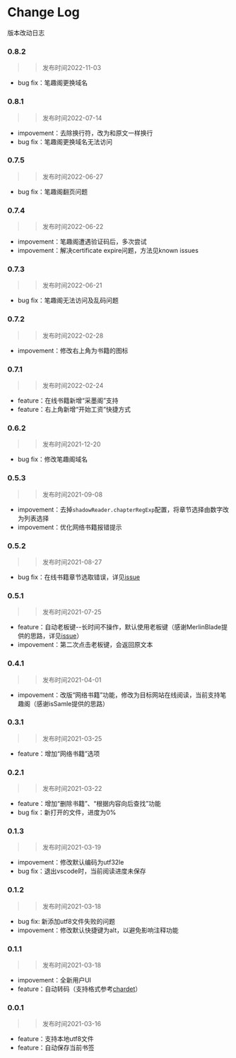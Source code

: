 # Change Log
版本改动日志

### 0.8.2
>> 发布时间2022-11-03
- bug fix：笔趣阁更换域名

### 0.8.1
>> 发布时间2022-07-14
- impovement：去除换行符，改为和原文一样换行
- bug fix：笔趣阁更换域名无法访问

### 0.7.5
>> 发布时间2022-06-27
- bug fix：笔趣阁翻页问题

### 0.7.4
>> 发布时间2022-06-22
- impovement：笔趣阁遭遇验证码后，多次尝试
- impovement：解决certificate expire问题，方法见known issues

### 0.7.3
>> 发布时间2022-06-21
- bug fix：笔趣阁无法访问及乱码问题

### 0.7.2
>> 发布时间2022-02-28
- impovement：修改右上角为书籍的图标

### 0.7.1
>> 发布时间2022-02-24
- feature：在线书籍新增“采墨阁”支持
- feature：右上角新增“开始工资”快捷方式

### 0.6.2
>> 发布时间2021-12-20
- bug fix：修改笔趣阁域名

### 0.5.3
>> 发布时间2021-09-08
- impovement：去掉`shadowReader.chapterRegExp`配置，将章节选择由数字改为列表选择
- impovement：优化网络书籍报错提示

### 0.5.2
>> 发布时间2021-08-27
- bug fix：在线书籍章节选取错误，详见[issue](https://github.com/igzhang/shadowReader/issues/11)

### 0.5.1
>> 发布时间2021-07-25
- feature：自动老板键--长时间不操作，默认使用老板键（感谢MerlinBlade提供的思路，详见[issue](https://github.com/igzhang/shadowReader/issues/7)）
- impovement：第二次点击老板键，会返回原文本

### 0.4.1
>> 发布时间2021-04-01
- impovement：改版“网络书籍”功能，修改为目标网站在线阅读，当前支持笔趣阁（感谢isSamle提供的思路）

### 0.3.1
>> 发布时间2021-03-25
- feature：增加“网络书籍”选项

### 0.2.1
>> 发布时间2021-03-22
- feature：增加“删除书籍”、“根据内容向后查找”功能
- bug fix：新打开的文件，进度为0%

### 0.1.3
>> 发布时间2021-03-19
- impovement：修改默认编码为utf32le
- bug fix：退出vscode时，当前阅读进度未保存

### 0.1.2
>> 发布时间2021-03-18
- bug fix: 新添加utf8文件失败的问题
- impovement：修改默认快捷键为alt，以避免影响注释功能

### 0.1.1
>> 发布时间2021-03-18
- impovement：全新用户UI
- feature：自动转码（支持格式参考[chardet](https://www.npmjs.com/package/chardet)）

### 0.0.1
>> 发布时间2021-03-16
- feature：支持本地utf8文件
- feature：自动保存当前书签
